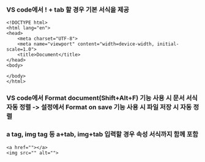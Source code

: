 ### VS code에서 ! + tab 할 경우 기본 서식을 제공 

    <!DOCTYPE html>
    <html lang="en">
    <head>
        <meta charset="UTF-8">
        <meta name="viewport" content="width=device-width, initial-scale=1.0">
        <title>Document</title>
    </head>
    <body>
        
    </body>
    </html>

### VS code에서 Format document(Shift+Alt+F) 기능 사용 시 문서 서식 자동 정렬 -> 설정에서 Format on save 기능 사용 시 파일 저장 시 자동 정렬

### a tag, img tag 등 a+tab, img+tab 입력할 경우 속성 서식까지 함께 포함
    <a href=""></a>
    <img src="" alt="">
